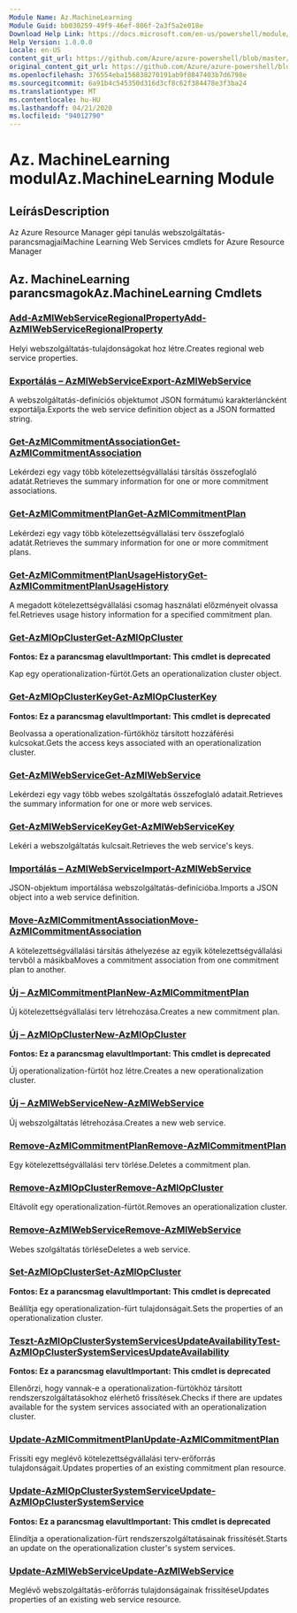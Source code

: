 ```yaml
---
Module Name: Az.MachineLearning
Module Guid: bb030259-49f9-46ef-806f-2a3f5a2e018e
Download Help Link: https://docs.microsoft.com/en-us/powershell/module/az.machinelearning
Help Version: 1.0.0.0
Locale: en-US
content_git_url: https://github.com/Azure/azure-powershell/blob/master/src/MachineLearning/MachineLearning/help/Az.MachineLearning.md
original_content_git_url: https://github.com/Azure/azure-powershell/blob/master/src/MachineLearning/MachineLearning/help/Az.MachineLearning.md
ms.openlocfilehash: 376554eba156838270191ab9f8847403b7d6798e
ms.sourcegitcommit: 6a91b4c545350d316d3cf8c62f384478e3f3ba24
ms.translationtype: MT
ms.contentlocale: hu-HU
ms.lasthandoff: 04/21/2020
ms.locfileid: "94012790"
---
```

# <span data-ttu-id="84f27-101">Az. MachineLearning modul</span><span class="sxs-lookup"><span data-stu-id="84f27-101">Az.MachineLearning Module</span></span>
## <span data-ttu-id="84f27-102">Leírás</span><span class="sxs-lookup"><span data-stu-id="84f27-102">Description</span></span>
<span data-ttu-id="84f27-103">Az Azure Resource Manager gépi tanulás webszolgáltatás-parancsmagjai</span><span class="sxs-lookup"><span data-stu-id="84f27-103">Machine Learning Web Services cmdlets for Azure Resource Manager</span></span>

## <span data-ttu-id="84f27-104">Az. MachineLearning parancsmagok</span><span class="sxs-lookup"><span data-stu-id="84f27-104">Az.MachineLearning Cmdlets</span></span>
### [<span data-ttu-id="84f27-105">Add-AzMlWebServiceRegionalProperty</span><span class="sxs-lookup"><span data-stu-id="84f27-105">Add-AzMlWebServiceRegionalProperty</span></span>](Add-AzMlWebServiceRegionalProperty.md)
<span data-ttu-id="84f27-106">Helyi webszolgáltatás-tulajdonságokat hoz létre.</span><span class="sxs-lookup"><span data-stu-id="84f27-106">Creates regional web service properties.</span></span>

### [<span data-ttu-id="84f27-107">Exportálás – AzMlWebService</span><span class="sxs-lookup"><span data-stu-id="84f27-107">Export-AzMlWebService</span></span>](Export-AzMlWebService.md)
<span data-ttu-id="84f27-108">A webszolgáltatás-definíciós objektumot JSON formátumú karakterláncként exportálja.</span><span class="sxs-lookup"><span data-stu-id="84f27-108">Exports the web service definition object as a JSON formatted string.</span></span>

### [<span data-ttu-id="84f27-109">Get-AzMlCommitmentAssociation</span><span class="sxs-lookup"><span data-stu-id="84f27-109">Get-AzMlCommitmentAssociation</span></span>](Get-AzMlCommitmentAssociation.md)
<span data-ttu-id="84f27-110">Lekérdezi egy vagy több kötelezettségvállalási társítás összefoglaló adatát.</span><span class="sxs-lookup"><span data-stu-id="84f27-110">Retrieves the summary information for one or more commitment associations.</span></span>

### [<span data-ttu-id="84f27-111">Get-AzMlCommitmentPlan</span><span class="sxs-lookup"><span data-stu-id="84f27-111">Get-AzMlCommitmentPlan</span></span>](Get-AzMlCommitmentPlan.md)
<span data-ttu-id="84f27-112">Lekérdezi egy vagy több kötelezettségvállalási terv összefoglaló adatát.</span><span class="sxs-lookup"><span data-stu-id="84f27-112">Retrieves the summary information for one or more commitment plans.</span></span>

### [<span data-ttu-id="84f27-113">Get-AzMlCommitmentPlanUsageHistory</span><span class="sxs-lookup"><span data-stu-id="84f27-113">Get-AzMlCommitmentPlanUsageHistory</span></span>](Get-AzMlCommitmentPlanUsageHistory.md)
<span data-ttu-id="84f27-114">A megadott kötelezettségvállalási csomag használati előzményeit olvassa fel.</span><span class="sxs-lookup"><span data-stu-id="84f27-114">Retrieves usage history information for a specified commitment plan.</span></span>

### [<span data-ttu-id="84f27-115">Get-AzMlOpCluster</span><span class="sxs-lookup"><span data-stu-id="84f27-115">Get-AzMlOpCluster</span></span>](Get-AzMlOpCluster.md)
<span data-ttu-id="84f27-116">**Fontos: Ez a parancsmag elavult**</span><span class="sxs-lookup"><span data-stu-id="84f27-116">**Important: This cmdlet is deprecated**</span></span>

<span data-ttu-id="84f27-117">Kap egy operationalization-fürtöt.</span><span class="sxs-lookup"><span data-stu-id="84f27-117">Gets an operationalization cluster object.</span></span>

### [<span data-ttu-id="84f27-118">Get-AzMlOpClusterKey</span><span class="sxs-lookup"><span data-stu-id="84f27-118">Get-AzMlOpClusterKey</span></span>](Get-AzMlOpClusterKey.md)
<span data-ttu-id="84f27-119">**Fontos: Ez a parancsmag elavult**</span><span class="sxs-lookup"><span data-stu-id="84f27-119">**Important: This cmdlet is deprecated**</span></span>

<span data-ttu-id="84f27-120">Beolvassa a operationalization-fürtökhöz társított hozzáférési kulcsokat.</span><span class="sxs-lookup"><span data-stu-id="84f27-120">Gets the access keys associated with an operationalization cluster.</span></span>

### [<span data-ttu-id="84f27-121">Get-AzMlWebService</span><span class="sxs-lookup"><span data-stu-id="84f27-121">Get-AzMlWebService</span></span>](Get-AzMlWebService.md)
<span data-ttu-id="84f27-122">Lekérdezi egy vagy több webes szolgáltatás összefoglaló adatait.</span><span class="sxs-lookup"><span data-stu-id="84f27-122">Retrieves the summary information for one or more web services.</span></span>

### [<span data-ttu-id="84f27-123">Get-AzMlWebServiceKey</span><span class="sxs-lookup"><span data-stu-id="84f27-123">Get-AzMlWebServiceKey</span></span>](Get-AzMlWebServiceKey.md)
<span data-ttu-id="84f27-124">Lekéri a webszolgáltatás kulcsait.</span><span class="sxs-lookup"><span data-stu-id="84f27-124">Retrieves the web service's keys.</span></span>

### [<span data-ttu-id="84f27-125">Importálás – AzMlWebService</span><span class="sxs-lookup"><span data-stu-id="84f27-125">Import-AzMlWebService</span></span>](Import-AzMlWebService.md)
<span data-ttu-id="84f27-126">JSON-objektum importálása webszolgáltatás-definícióba.</span><span class="sxs-lookup"><span data-stu-id="84f27-126">Imports a JSON object into a web service definition.</span></span>

### [<span data-ttu-id="84f27-127">Move-AzMlCommitmentAssociation</span><span class="sxs-lookup"><span data-stu-id="84f27-127">Move-AzMlCommitmentAssociation</span></span>](Move-AzMlCommitmentAssociation.md)
<span data-ttu-id="84f27-128">A kötelezettségvállalási társítás áthelyezése az egyik kötelezettségvállalási tervből a másikba</span><span class="sxs-lookup"><span data-stu-id="84f27-128">Moves a commitment association from one commitment plan to another.</span></span>

### [<span data-ttu-id="84f27-129">Új – AzMlCommitmentPlan</span><span class="sxs-lookup"><span data-stu-id="84f27-129">New-AzMlCommitmentPlan</span></span>](New-AzMlCommitmentPlan.md)
<span data-ttu-id="84f27-130">Új kötelezettségvállalási terv létrehozása.</span><span class="sxs-lookup"><span data-stu-id="84f27-130">Creates a new commitment plan.</span></span>

### [<span data-ttu-id="84f27-131">Új – AzMlOpCluster</span><span class="sxs-lookup"><span data-stu-id="84f27-131">New-AzMlOpCluster</span></span>](New-AzMlOpCluster.md)
<span data-ttu-id="84f27-132">**Fontos: Ez a parancsmag elavult**</span><span class="sxs-lookup"><span data-stu-id="84f27-132">**Important: This cmdlet is deprecated**</span></span>

<span data-ttu-id="84f27-133">Új operationalization-fürtöt hoz létre.</span><span class="sxs-lookup"><span data-stu-id="84f27-133">Creates a new operationalization cluster.</span></span>

### [<span data-ttu-id="84f27-134">Új – AzMlWebService</span><span class="sxs-lookup"><span data-stu-id="84f27-134">New-AzMlWebService</span></span>](New-AzMlWebService.md)
<span data-ttu-id="84f27-135">Új webszolgáltatás létrehozása.</span><span class="sxs-lookup"><span data-stu-id="84f27-135">Creates a new web service.</span></span>

### [<span data-ttu-id="84f27-136">Remove-AzMlCommitmentPlan</span><span class="sxs-lookup"><span data-stu-id="84f27-136">Remove-AzMlCommitmentPlan</span></span>](Remove-AzMlCommitmentPlan.md)
<span data-ttu-id="84f27-137">Egy kötelezettségvállalási terv törlése.</span><span class="sxs-lookup"><span data-stu-id="84f27-137">Deletes a commitment plan.</span></span>

### [<span data-ttu-id="84f27-138">Remove-AzMlOpCluster</span><span class="sxs-lookup"><span data-stu-id="84f27-138">Remove-AzMlOpCluster</span></span>](Remove-AzMlOpCluster.md)
<span data-ttu-id="84f27-139">Eltávolít egy operationalization-fürtöt.</span><span class="sxs-lookup"><span data-stu-id="84f27-139">Removes an operationalization cluster.</span></span>

### [<span data-ttu-id="84f27-140">Remove-AzMlWebService</span><span class="sxs-lookup"><span data-stu-id="84f27-140">Remove-AzMlWebService</span></span>](Remove-AzMlWebService.md)
<span data-ttu-id="84f27-141">Webes szolgáltatás törlése</span><span class="sxs-lookup"><span data-stu-id="84f27-141">Deletes a web service.</span></span>

### [<span data-ttu-id="84f27-142">Set-AzMlOpCluster</span><span class="sxs-lookup"><span data-stu-id="84f27-142">Set-AzMlOpCluster</span></span>](Set-AzMlOpCluster.md)
<span data-ttu-id="84f27-143">**Fontos: Ez a parancsmag elavult**</span><span class="sxs-lookup"><span data-stu-id="84f27-143">**Important: This cmdlet is deprecated**</span></span>

<span data-ttu-id="84f27-144">Beállítja egy operationalization-fürt tulajdonságait.</span><span class="sxs-lookup"><span data-stu-id="84f27-144">Sets the properties of an operationalization cluster.</span></span>

### [<span data-ttu-id="84f27-145">Teszt-AzMlOpClusterSystemServicesUpdateAvailability</span><span class="sxs-lookup"><span data-stu-id="84f27-145">Test-AzMlOpClusterSystemServicesUpdateAvailability</span></span>](Test-AzMlOpClusterSystemServicesUpdateAvailability.md)
<span data-ttu-id="84f27-146">**Fontos: Ez a parancsmag elavult**</span><span class="sxs-lookup"><span data-stu-id="84f27-146">**Important: This cmdlet is deprecated**</span></span>

<span data-ttu-id="84f27-147">Ellenőrzi, hogy vannak-e a operationalization-fürtökhöz társított rendszerszolgáltatásokhoz elérhető frissítések.</span><span class="sxs-lookup"><span data-stu-id="84f27-147">Checks if there are updates available for the system services associated with an operationalization cluster.</span></span>

### [<span data-ttu-id="84f27-148">Update-AzMlCommitmentPlan</span><span class="sxs-lookup"><span data-stu-id="84f27-148">Update-AzMlCommitmentPlan</span></span>](Update-AzMlCommitmentPlan.md)
<span data-ttu-id="84f27-149">Frissíti egy meglévő kötelezettségvállalási terv-erőforrás tulajdonságait.</span><span class="sxs-lookup"><span data-stu-id="84f27-149">Updates properties of an existing commitment plan resource.</span></span>

### [<span data-ttu-id="84f27-150">Update-AzMlOpClusterSystemService</span><span class="sxs-lookup"><span data-stu-id="84f27-150">Update-AzMlOpClusterSystemService</span></span>](Update-AzMlOpClusterSystemService.md)
<span data-ttu-id="84f27-151">**Fontos: Ez a parancsmag elavult**</span><span class="sxs-lookup"><span data-stu-id="84f27-151">**Important: This cmdlet is deprecated**</span></span>

<span data-ttu-id="84f27-152">Elindítja a operationalization-fürt rendszerszolgáltatásainak frissítését.</span><span class="sxs-lookup"><span data-stu-id="84f27-152">Starts an update on the operationalization cluster's system services.</span></span>

### [<span data-ttu-id="84f27-153">Update-AzMlWebService</span><span class="sxs-lookup"><span data-stu-id="84f27-153">Update-AzMlWebService</span></span>](Update-AzMlWebService.md)
<span data-ttu-id="84f27-154">Meglévő webszolgáltatás-erőforrás tulajdonságainak frissítése</span><span class="sxs-lookup"><span data-stu-id="84f27-154">Updates properties of an existing web service resource.</span></span>

